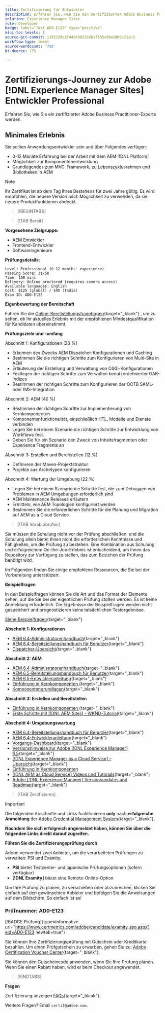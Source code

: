 ```yaml
---
title: Zertifizierung für Entwickler
description: Erfahren Sie, wie Sie ein zertifizierter Adobe Business Practitioner-Experte für [!DNL Experience Manager Sites].
solution: Experience Manager Sites
role: Developer
badge: label="Test AD0-E123" type="positive"
mini-toc-levels: 1
source-git-commit: 1195329c2f448458228db1f155e98e28b9c21ae3
workflow-type: tm+mt
source-wordcount: '788'
ht-degree: 17%

---
```


# Zertifizierungs-Journey zur Adobe [!DNL Experience Manager Sites] Entwickler Professional

Erfahren Sie, wie Sie ein zertifizierter Adobe Business Practitioner-Experte werden.

## Minimales Erlebnis

Sie sollten Anwendungsentwickler sein und über Folgendes verfügen:

* 0-12 Monate Erfahrung bei der Arbeit mit dem AEM [!DNL Platform]
* Möglichkeit zur Komponentenentwicklung
* Grundlegendes zum MVC-Framework, zu Lebenszyklusrahmen und Bibliotheken in AEM

>[!NOTE]
>
>Ihr Zertifikat ist ab dem Tag Ihres Bestehens für zwei Jahre gültig. Es wird empfohlen, die neuere Version nach Möglichkeit zu verwenden, da sie neuere Produktfunktionen abdeckt.

>[!BEGINTABS]

>[!TAB Bereit]

**Vorgesehene Zielgruppe:**

* AEM Entwickler
* Frontend-Entwickler
* Softwareingenieure

**Prüfungsdetails:**

```
Level: Professional (0-12 months' experience)
Passing Score: 31/50
Time: 100 mins
Delivery: Online proctored (requires camera access)
Available languages: English
Cost: $125 (global) / $95 (India)
Exam ID: AD0-E123
```

**Eigenbewertung der Bereitschaft**

Führen Sie die [Online-Bereitstellungsfragebogen](https://scorpion.caveon.com/launchpad/ad-q-e123-readiness-questionnaire-for-adobe-experience-manager-sites-developer-professional-exam){target="_blank"} , um zu sehen, ob Ihr aktuelles Erlebnis mit der empfohlenen Mindestqualifikation für Kandidaten übereinstimmt.

**Prüfungsziele und -umfang**

Abschnitt 1: Konfigurationen (26 %)

* Erkennen des Zwecks AEM Dispatcher-Konfigurationen und Caching
* Bestimmen Sie die richtigen Schritte zum Konfigurieren von Multi-Site in AEM
* Erläuterung der Erstellung und Verwaltung von OSGi-Konfigurationen
* Festlegen der richtigen Schritte zum Verwalten benutzerdefinierter OAK-Indizes
* Bestimmen der richtigen Schritte zum Konfigurieren der OOTB SAML- oder IMS-Integration

Abschnitt 2: AEM (40 %)

* Bestimmen der richtigen Schritte zur Implementierung von Kernkomponenten
* Komponentenfunktionalität, einschließlich HTL, Modelle und Dienste verbinden
* Legen Sie bei einem Szenario die richtigen Schritte zur Entwicklung von Workflows fest.
* Geben Sie für ein Szenario den Zweck von Inhaltsfragmenten oder Experience Fragments an

Abschnitt 3: Erstellen und Bereitstellen (12 %)

* Definieren der Maven-Projektstruktur
* Projekte aus Archetypen konfigurieren

Abschnitt 4: Wartung der Umgebung (22 %)

* Legen Sie bei einem Szenario die Schritte fest, die zum Debuggen von Problemen in AEM Umgebungen erforderlich sind
* AEM Maintenance Releases erläutern
* Ermitteln, wie AEM Topologien konfiguriert werden
* Bestimmen Sie die erforderlichen Schritte für die Planung und Migration auf AEM as a Cloud Service

>[!TAB Vorab abrufen]

Sie müssen die Schulung nicht vor der Prüfung abschließen, und die Schulung allein bietet Ihnen nicht die erforderlichen Kenntnisse und Fähigkeiten, um die Prüfung zu bestehen. Eine Kombination aus Schulung und erfolgreichem On-the-Job-Erlebnis ist entscheidend, um Ihnen das Repository zur Verfügung zu stellen, das zum Bestehen der Prüfung benötigt wird.

Im Folgenden finden Sie einige empfohlene Ressourcen, die Sie bei der Vorbereitung unterstützen:

**Beispielfragen**

In den Beispielfragen können Sie die Art und das Format der Elemente sehen, auf die Sie bei der eigentlichen Prüfung stoßen werden. Es ist keine Anmeldung erforderlich. Die Ergebnisse der Beispielfragen werden nicht gespeichert und prognostizieren keine tatsächlichen Testergebnisse.

[Siehe Beispielfragen](https://scorpion.caveon.com/launchpad/ad3-e123-adobe-experience-manager-sites-developer-professional-sample-questions){target="_blank"}

**Abschnitt 1: Konfigurationen**

* [AEM 6.4-Administratorenhandbuch](https://experienceleague.adobe.com/docs/experience-manager-64/administering/home.html?lang=en){target="_blank"}
* [AEM 6.4-Bereitstellungshandbuch für Benutzer](https://experienceleague.adobe.com/docs/experience-manager-64/deploying/home.html?lang=de){target="_blank"}
* [Dispatcher-Übersicht](https://experienceleague.adobe.com/docs/experience-manager-dispatcher/using/dispatcher.html?lang=de){target="_blank"}

**Abschnitt 2: AEM**

* [AEM 6.4-Administratorenhandbuch](https://experienceleague.adobe.com/docs/experience-manager-64/administering/home.html?lang=en){target="_blank"}
* [AEM 6.5-Bereitstellungshandbuch für Benutzer](https://experienceleague.adobe.com/docs/experience-manager-65/deploying/home.html?lang=de){target="_blank"}
* [AEM 6.5-Entwickleranleitung](https://experienceleague.adobe.com/docs/experience-manager-65/developing/home.html?lang=en){target="_blank"}
* [Einführung in Kernkomponenten ](https://experienceleague.adobe.com/docs/experience-manager-core-components/using/introduction.html?lang=de){target="_blank"}
* [Komponentengrundlagen](https://experienceleague.adobe.com/docs/experience-manager-learn/getting-started-wknd-tutorial-develop/project-archetype/component-basics.html?lang=en){target="_blank"}

**Abschnitt 3: Erstellen und Bereitstellen**

* [Einführung in Kernkomponenten ](https://experienceleague.adobe.com/docs/experience-manager-core-components/using/introduction.html?lang=de){target="_blank"}
* [Erste Schritte mit [!DNL AEM Sites] - WKND-Tutorial](https://experienceleague.adobe.com/docs/experience-manager-learn/getting-started-wknd-tutorial-develop/overview.html?lang=de){target="_blank"}


**Abschnitt 4: Umgebungswartung**

* [AEM 6.4-Bereitstellungshandbuch für Benutzer](https://experienceleague.adobe.com/docs/experience-manager-64/deploying/home.html?lang=de){target="_blank"}
* [AEM 6.4-Entwickleranleitung](https://experienceleague.adobe.com/docs/experience-manager-64/developing/home.html?lang=en){target="_blank"}
* [Vorgangs-Dashboard](https://experienceleague.adobe.com/docs/experience-manager-65/administering/operations/operations-dashboard.html?lang=en%20(Automated%20Maintenance%20Tasks)){target="_blank"}
* [Versionshinweise zur Adobe [!DNL Experience Manager] 6,5](https://experienceleague.adobe.com/docs/experience-manager-65/release-notes/service-pack/sp-release-notes.html?lang=de){target="_blank"}
* [[!DNL Experience Manager as a Cloud Service]  – Übersicht](https://experienceleague.adobe.com/docs/experience-manager-cloud-service/content/home.html?lang=de){target="_blank"}
* [Einführung in Kernkomponenten](https://experienceleague.adobe.com/docs/experience-manager-core-components/using/introduction.html?lang=de)
* [[!DNL AEM as Cloud Service] Videos und Tutorials](https://experienceleague.adobe.com/docs/experience-manager-learn/cloud-service/overview.html?lang=de){target="_blank"}
* [Adobe [!DNL Experience Manager] Versionsupdates und Roadmap](https://experienceleague.adobe.com/docs/experience-manager-release-information/aem-release-updates/home.html?lang=de){target="_blank"}

>[!TAB Zertifizieren]

>[!IMPORTANT]
>
>Die folgenden Abschnitte und Links funktionieren **only**  nach **erfolgreiche Anmeldung** der [Adobe Credential Management System](http://www.certmetrics.com/adobe){target="_blank"}.


**Nachdem Sie sich erfolgreich angemeldet haben, können Sie über die folgenden Links direkt darauf zugreifen.**

**Führen Sie die Zertifizierungsprüfung durch.**

Adobe verwendet zwei Anbieter, um die verarbeiteten Prüfungen zu verwalten: PSI und Examity.

* **PSI** bietet Testcenter- und japanische Prüfungsoptionen (sofern verfügbar)
* **[!DNL Examity]** bietet eine Remote-Online-Option

Um Ihre Prüfung zu planen, zu verschieben oder abzubrechen, klicken Sie einfach auf den gewünschten Anbieter und befolgen Sie die Anweisungen auf dem Bildschirm. So einfach ist es!

### Prüfnummer: AD0-E123

[!BADGE Prüfung]{type=Informative url="https://www.certmetrics.com/adobe/candidate/examity_sso.aspx?eid=AD0-E123 newtab=true"}

Sie können Ihre Zertifizierungsprüfung mit Gutschein oder Kreditkarte bezahlen. Um einen Prüfgutschein zu erwerben, gehen Sie zu: [Adobe Certification Voucher Center](https://market.xvoucher.com/adobe/global){target="_blank"}.

Sie können den Gutscheincode anwenden, wenn Sie Ihre Prüfung planen. Wenn Sie einen Rabatt haben, wird er beim Checkout angewendet.

>[!ENDTABS]

**Fragen**

Zertifizierung anzeigen [FAQs](https://experienceleague.adobe.com/docs/certification/certification/faq.html?lang=en){target="_blank"}.

Weitere Fragen? Email `certif@adobe.com`.
